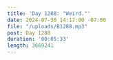 ```yaml
---
title: 'Day 1288: "Weird."'
date: 2024-07-30 14:17:00 -07:00
file: "/uploads/B1288.mp3"
post: Day 1288
duration: '00:05:33'
length: 3669241
---
```


